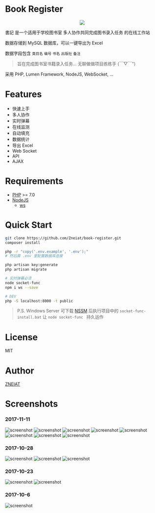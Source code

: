 # Book Register

<p align="center"><img src="https://raw.githubusercontent.com/Zneiat/book-register/master/docs/logo.png"></p>

書記 是一个适用于学校图书室 多人协作共同完成图书录入任务 的在线工作站

数据存储到 MySQL 数据库，可以一键导出为 Excel

数据字段包含 `类目名` `编号` `书名` `出版社` `备注`

> 旨在完成图书室书籍录入任务... 无聊做做项目练练手 (￣▽￣")

采用 PHP, Lumen Framework, NodeJS, WebSocket, ...

# Features
- 快速上手
- 多人协作
- 实时弹幕
- 在线监测
- 自动填充
- 数据统计
- 导出 Excel
- Web Socket
- API
- AJAX

# Requirements
- [PHP](http://www.php.net/) >= 7.0
- [NodeJS](http://nodejs.cn/)
    - [ws](https://github.com/websockets/ws)

# Quick Start
```sh
git clone https://github.com/Zneiat/book-register.git
composer install

php -r "copy('.env.example', '.env');"
# 然后需 .env 里配置数据库连接

php artisan key:generate
php artisan migrate

# 实时弹幕必须
node socket-func
npm i ws --save

# DEV
php -S localhost:8000 -t public
```

> P.S. Windows Server 可下载 [NSSM](http://nssm.cc) 后执行项目中的 `socket-func-install.bat` 让 `node socket-func ` 持久运作

# License
MIT

# Author
[ZNEIAT](https://github.com/Zneiat)

# Screenshots

### 2017-11-11
![screenshot](https://raw.githubusercontent.com/Zneiat/book-register/master/docs/screenshots/2017-11-11/login.png)
![screenshot](https://raw.githubusercontent.com/Zneiat/book-register/master/docs/screenshots/2017-11-11/category_list.png)
![screenshot](https://raw.githubusercontent.com/Zneiat/book-register/master/docs/screenshots/2017-11-11/danmaku.gif)
![screenshot](https://raw.githubusercontent.com/Zneiat/book-register/master/docs/screenshots/2017-11-11/editor.png)
![screenshot](https://raw.githubusercontent.com/Zneiat/book-register/master/docs/screenshots/2017-11-11/inserter.gif)
![screenshot](https://raw.githubusercontent.com/Zneiat/book-register/master/docs/screenshots/2017-11-11/autocomplete.gif)
![screenshot](https://raw.githubusercontent.com/Zneiat/book-register/master/docs/screenshots/2017-11-11/ranking.png)
![screenshot](https://raw.githubusercontent.com/Zneiat/book-register/master/docs/screenshots/2017-11-11/socket-func.png)

### 2017-10-28
![screenshot](https://raw.githubusercontent.com/Zneiat/book-register/master/docs/screenshots/2017-10-28-1.png)
![screenshot](https://raw.githubusercontent.com/Zneiat/book-register/master/docs/screenshots/2017-10-28-2.png)
![screenshot](https://raw.githubusercontent.com/Zneiat/book-register/master/docs/screenshots/2017-10-28-3.png)

### 2017-10-23
![screenshot](https://raw.githubusercontent.com/Zneiat/book-register/master/docs/2017-10-23-1.png)
![screenshot](https://raw.githubusercontent.com/Zneiat/book-register/master/docs/2017-10-23-2.png)

### 2017-10-6
![screenshot](https://raw.githubusercontent.com/Zneiat/book-register/master/docs/screenshots/2017-10-6-1.png)